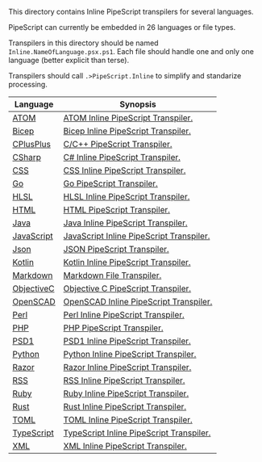 This directory contains Inline PipeScript transpilers for several languages.

PipeScript can currently be embedded in 26 languages or file types.

Transpilers in this directory should be named ```Inline.NameOfLanguage.psx.ps1```.
Each file should handle one and only one language (better explicit than terse).

Transpilers should call ```.>PipeScript.Inline``` to simplify and standarize processing.


|Language                               |Synopsis                                                             |
|---------------------------------------|---------------------------------------------------------------------|
|[ATOM](Inline.ATOM.psx.ps1)            |[ATOM Inline PipeScript Transpiler.](Inline.ATOM.psx.ps1)            |
|[Bicep](Inline.Bicep.psx.ps1)          |[Bicep Inline PipeScript Transpiler.](Inline.Bicep.psx.ps1)          |
|[CPlusPlus](Inline.CPlusPlus.psx.ps1)  |[C/C++ PipeScript Transpiler.](Inline.CPlusPlus.psx.ps1)             |
|[CSharp](Inline.CSharp.psx.ps1)        |[C# Inline PipeScript Transpiler.](Inline.CSharp.psx.ps1)            |
|[CSS](Inline.CSS.psx.ps1)              |[CSS Inline PipeScript Transpiler.](Inline.CSS.psx.ps1)              |
|[Go](Inline.Go.psx.ps1)                |[Go PipeScript Transpiler.](Inline.Go.psx.ps1)                       |
|[HLSL](Inline.HLSL.psx.ps1)            |[HLSL Inline PipeScript Transpiler.](Inline.HLSL.psx.ps1)            |
|[HTML](Inline.HTML.psx.ps1)            |[HTML PipeScript Transpiler.](Inline.HTML.psx.ps1)                   |
|[Java](Inline.Java.psx.ps1)            |[Java Inline PipeScript Transpiler.](Inline.Java.psx.ps1)            |
|[JavaScript](Inline.JavaScript.psx.ps1)|[JavaScript Inline PipeScript Transpiler.](Inline.JavaScript.psx.ps1)|
|[Json](Inline.Json.psx.ps1)            |[JSON PipeScript Transpiler.](Inline.Json.psx.ps1)                   |
|[Kotlin](Inline.Kotlin.psx.ps1)        |[Kotlin Inline PipeScript Transpiler.](Inline.Kotlin.psx.ps1)        |
|[Markdown](Inline.Markdown.psx.ps1)    |[Markdown File Transpiler.](Inline.Markdown.psx.ps1)                 |
|[ObjectiveC](Inline.ObjectiveC.psx.ps1)|[Objective C PipeScript Transpiler.](Inline.ObjectiveC.psx.ps1)      |
|[OpenSCAD](Inline.OpenSCAD.psx.ps1)    |[OpenSCAD Inline PipeScript Transpiler.](Inline.OpenSCAD.psx.ps1)    |
|[Perl](Inline.Perl.psx.ps1)            |[Perl Inline PipeScript Transpiler.](Inline.Perl.psx.ps1)            |
|[PHP](Inline.PHP.psx.ps1)              |[PHP PipeScript Transpiler.](Inline.PHP.psx.ps1)                     |
|[PSD1](Inline.PSD1.psx.ps1)            |[PSD1 Inline PipeScript Transpiler.](Inline.PSD1.psx.ps1)            |
|[Python](Inline.Python.psx.ps1)        |[Python Inline PipeScript Transpiler.](Inline.Python.psx.ps1)        |
|[Razor](Inline.Razor.psx.ps1)          |[Razor Inline PipeScript Transpiler.](Inline.Razor.psx.ps1)          |
|[RSS](Inline.RSS.psx.ps1)              |[RSS Inline PipeScript Transpiler.](Inline.RSS.psx.ps1)              |
|[Ruby](Inline.Ruby.psx.ps1)            |[Ruby Inline PipeScript Transpiler.](Inline.Ruby.psx.ps1)            |
|[Rust](Inline.Rust.psx.ps1)            |[Rust Inline PipeScript Transpiler.](Inline.Rust.psx.ps1)            |
|[TOML](Inline.TOML.psx.ps1)            |[TOML Inline PipeScript Transpiler.](Inline.TOML.psx.ps1)            |
|[TypeScript](Inline.TypeScript.psx.ps1)|[TypeScript Inline PipeScript Transpiler.](Inline.TypeScript.psx.ps1)|
|[XML](Inline.XML.psx.ps1)              |[XML Inline PipeScript Transpiler.](Inline.XML.psx.ps1)              |



